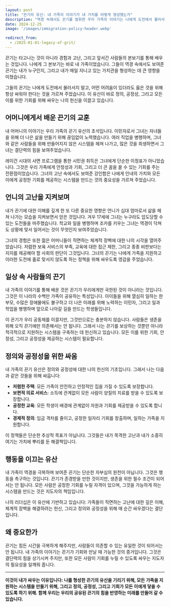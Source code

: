 ```yaml
---
layout: post
title: "끈기의 유산: 내 가족의 이야기가 내 가치를 어떻게 형성했는가"
description: "역경 속에서도 끈기를 발휘한 우리 가족의 이야기는 나에게 도전에서 물러서지 말라는 교훈을 주었습니다. 이 유산이 바로 정의, 공정성, 그리고 모든 이를 위한 기회를 위해 싸우는 나의 헌신을 이끌고 있습니다."
date: 2024-12-25
image: '/images/immigration-policy-header.webp'

redirect_from:
  - /2025-01-01-legacy-of-grit/
---
```


끈기는 타고나는 것이 아니라 경험과 고난, 그리고 앞서간 사람들의 본보기를 통해 배우는 것입니다. 나에게 그 본보기는 바로 내 가족이었습니다. 그들이 역경 속에서도 보여준 끈기는 내가 누구인지, 그리고 내가 매일 지니고 있는 가치관을 형성하는 데 큰 영향을 미쳤습니다.

그들의 끈기는 나에게 도전에서 물러서지 말고, 어떤 어려움이 있더라도 옳은 것을 위해 항상 싸워야 한다는 것을 가르쳐 주었습니다. 이 유산이 바로 정의, 공정성, 그리고 모든 이를 위한 기회를 위해 싸우는 나의 헌신을 이끌고 있습니다.

## 어머니에게서 배운 끈기의 교훈

내 어머니의 이야기는 우리 가족의 끈기 유산의 초석입니다. 이민자로서 그녀는 자녀들을 위해 더 나은 삶을 만들기 위해 끊임없이 노력했습니다. 여러 직업을 병행하며, 그녀와 같은 사람들을 위해 만들어지지 않은 시스템을 헤쳐 나가고, 많은 것을 희생하면서 그녀는 결단력의 힘을 보여주었습니다.

레이건 시대의 사면 프로그램을 통한 시민권 취득은 그녀에게 단순한 이정표가 아니었습니다. 그것은 우리 가족에게 안정성과 기회, 그리고 더 큰 꿈을 꿀 수 있는 기회를 주는 전환점이었습니다. 그녀의 고난 속에서도 보여준 강인함은 나에게 인내의 가치와 모든 이에게 공정한 기회를 제공하는 시스템을 만드는 것의 중요성을 가르쳐 주었습니다.

## 언니의 고난을 지켜보며

내가 끈기에 대한 이해를 깊게 한 또 다른 중요한 영향은 언니가 십대 엄마로서 삶을 헤쳐 나가는 모습을 지켜보면서 얻은 것입니다. 겨우 17세에 그녀는 누구라도 압도당할 수 있는 도전들을 마주했습니다. 학교와 일을 병행하며 조카를 키우는 그녀는 역경이 닥쳐도 상황에 맞서 일어서는 것이 무엇인지 보여주었습니다.

그녀의 경험은 또한 젊은 어머니들이 직면하는 체계적 장벽에 대한 나의 시각을 열어주었습니다. 저렴한 보육 서비스의 부족, 교육에 대한 접근 제한, 그리고 종종 비판보다는 지지를 제공해야 할 사회의 판단이 그것입니다. 그녀의 끈기는 나에게 가족을 지원하고 이러한 도전에 홀로 맞서지 않도록 하는 정책을 위해 싸우도록 영감을 주었습니다.

## 일상 속 사람들의 끈기

내 가족의 이야기를 통해 배운 것은 끈기가 우리에게만 국한된 것이 아니라는 것입니다. 그것은 이 나라의 수백만 가족이 공유하는 특성입니다. 아이들을 위해 열심히 일하는 한부모, 수많은 장애물에도 불구하고 더 나은 미래를 위해 노력하는 이민자, 그리고 일과 학업을 병행하며 앞으로 나아갈 길을 만드는 학생들입니다.

이 끈기가 우리 공동체를 이끌지만, 그것만으로는 충분하지 않습니다. 사람들은 생존을 위해 오직 끈기에만 의존해서는 안 됩니다. 그래서 나는 끈기를 보상하는 것뿐만 아니라 적극적으로 지원하는 시스템을 구축하는 데 헌신하고 있습니다. 모든 이를 위한 기회, 안정성, 그리고 공정성을 제공하는 시스템이 필요합니다.

## 정의와 공정성을 위한 싸움

내 가족의 끈기 유산은 정의와 공정성에 대한 나의 헌신의 기초입니다. 그래서 나는 다음과 같은 것들을 위해 싸웁니다:

- **저렴한 주택**: 모든 가족이 안전하고 안정적인 집을 가질 수 있도록 보장합니다.  
- **보편적 의료 서비스**: 소득에 관계없이 모든 사람이 양질의 치료를 받을 수 있도록 보장합니다.  
- **공정한 교육**: 모든 학생이 배경에 관계없이 자원과 기회를 제공받을 수 있도록 합니다.  
- **경제적 정의**: 임금 격차를 줄이고, 공정한 일자리 기회를 창출하며, 일하는 가족을 지원합니다.  

이 정책들은 단순한 추상적 목표가 아닙니다. 그것들은 내가 목격한 고난과 내가 소중히 여기는 가치에 뿌리를 둔 해결책입니다.

## 행동을 이끄는 유산

내 가족이 역경을 극복하며 보여준 끈기는 단순한 자부심의 원천이 아닙니다. 그것은 행동을 촉구하는 것입니다. 끈기가 존경받을 만한 것이지만, 생존을 위한 필수 조건이 되어서는 안 됩니다. 모든 사람은 공정한 기회를 누릴 자격이 있으며, 그것을 가능하게 하는 시스템을 만드는 것은 지도자의 책임입니다.

나의 리더십은 이 유산에 기반하고 있습니다: 가족들이 직면하는 고난에 대한 깊은 이해, 체계적 장벽을 해결하려는 헌신, 그리고 정의와 공정성을 위해 매 순간 싸우겠다는 결단입니다.

## 왜 중요한가

끈기는 힘든 시간을 극복하게 해주지만, 사람들이 의존할 수 있는 유일한 것이 되어서는 안 됩니다. 내 가족의 이야기는 끈기가 기회와 만날 때 가능한 것의 증거입니다. 그것은 결단력의 힘을 상기시켜 주지만, 또한 모든 사람이 기회를 누릴 수 있도록 싸우는 지도자의 필요성을 일깨워 줍니다.

---

**이것이 내가 싸우는 이유입니다: 나를 형성한 끈기의 유산을 기리기 위해, 모든 가족을 지원하는 시스템을 만들기 위해, 그리고 정의, 공정성, 그리고 기회가 모든 이에게 닿을 수 있도록 하기 위해. 함께 우리는 우리의 공유된 끈기의 힘을 반영하는 미래를 만들어 갈 수 있습니다.**